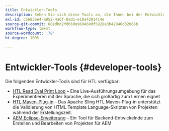 ```yaml
---
title: Entwickler-Tools
description: Sehen Sie sich diese Tools an, die Ihnen bei der Entwicklung in HTL helfen.
exl-id: c5683ee4-a052-4a6f-8ad1-e18a4201414e
source-git-commit: 88edbd2fd66de960460df5928a3b42846d32066b
workflow-type: tm+mt
source-wordcount: '78'
ht-degree: 100%

---
```



# Entwickler-Tools {#developer-tools}

Die folgenden Entwickler-Tools sind für HTL verfügbar:

* [HTL Read Eval Print Loop](https://github.com/adobe/aem-htl-repl) – Eine Live-Ausführungsumgebung für das Experimentieren mit der Sprache, die sich großartig zum Lernen eignet
* [HTL Maven-Plug-in](https://sling.apache.org/components/htl-maven-plugin/) – Das Apache Sling HTL Maven-Plug-in unterstützt die Validierung von HTML Template Language-Skripten von Projekten während der Erstellungszeit.
* [AEM Eclipse-Erweiterung](https://experienceleague.adobe.com/docs/experience-manager-cloud-service/content/implementing/developer-tools/eclipse.html?lang=de) – Ein Tool für Backend-Entwickelnde zum Erstellen und Bearbeiten von Projekten für AEM
